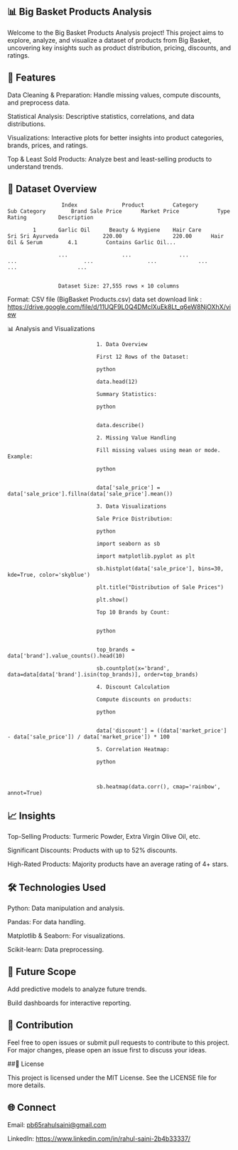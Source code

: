## 📊 Big Basket Products Analysis


<!-- Replace with an actual image link if needed -->


Welcome to the Big Basket Products Analysis project! This project aims to explore, analyze, and visualize a dataset of products from Big Basket, uncovering key insights such as product distribution, pricing, discounts, and ratings.


## 🌟 Features

Data Cleaning & Preparation: Handle missing values, compute discounts, and preprocess data.

Statistical Analysis: Descriptive statistics, correlations, and data distributions.

Visualizations: Interactive plots for better insights into product categories, brands, prices, and ratings.

Top & Least Sold Products: Analyze best and least-selling products to understand trends.

## 📁 Dataset Overview


                     Index	            Product	        Category	      Sub Category	      Brand	Sale Price	    Market Price	        Type	        Rating	        Description
                    
            1	    Garlic Oil	    Beauty & Hygiene  	Hair Care	    Sri Sri Ayurveda	          220.00	            220.00	    Hair Oil & Serum	    4.1	        Contains Garlic Oil...
                    
                    ...	                ...	              ...            	...	                    ...                	...	            ...            	...	                  ...	  
                      
                  
                    Dataset Size: 27,555 rows × 10 columns

Format: CSV file (BigBasket Products.csv)
 data set download link : https://drive.google.com/file/d/11UQF9L0Q4DMclXuEk8Lt_q6eW8NjOXhX/view

📊 Analysis and Visualizations
                                
                                
                                1. Data Overview
                                
                                First 12 Rows of the Dataset:
                                
                                python
                                
                                data.head(12)
                                
                                Summary Statistics:
                                
                                python
                                
                                
                                data.describe()

                                2. Missing Value Handling
                                
                                Fill missing values using mean or mode. Example:
                                
                                python
                                
                                
                                data['sale_price'] = data['sale_price'].fillna(data['sale_price'].mean())

                                3. Data Visualizations
                                
                                Sale Price Distribution:
                                
                                python
                                
                                import seaborn as sb
                                
                                import matplotlib.pyplot as plt
                                
                                sb.histplot(data['sale_price'], bins=30, kde=True, color='skyblue')
                                
                                plt.title("Distribution of Sale Prices")
                                
                                plt.show()
                                
                                Top 10 Brands by Count:
                                
                                
                                python
                                
                                
                                top_brands = data['brand'].value_counts().head(10)
                                
                                sb.countplot(x='brand', data=data[data['brand'].isin(top_brands)], order=top_brands)

                                4. Discount Calculation
                                
                                Compute discounts on products:
                                
                                python
                                
                                
                                data['discount'] = ((data['market_price'] - data['sale_price']) / data['market_price']) * 100

                                5. Correlation Heatmap:
                                
                                python
                                
                                
                                
                                sb.heatmap(data.corr(), cmap='rainbow', annot=True)

## 📈 Insights

Top-Selling Products: Turmeric Powder, Extra Virgin Olive Oil, etc.

Significant Discounts: Products with up to 52% discounts.

High-Rated Products: Majority products have an average rating of 4+ stars.

## 🛠️ Technologies Used

Python: Data manipulation and analysis.

Pandas: For data handling.

Matplotlib & Seaborn: For visualizations.

Scikit-learn: Data preprocessing.

## 📝 Future Scope

Add predictive models to analyze future trends.

Build dashboards for interactive reporting.

## 🤝 Contribution

Feel free to open issues or submit pull requests to contribute to this project. For major changes, please open an issue first to discuss your ideas.

##📄 License

This project is licensed under the MIT License. See the LICENSE file for more details.

## 🌐 Connect

Email: pb65rahulsaini@gmail.com

LinkedIn: https://www.linkedin.com/in/rahul-saini-2b4b33337/
